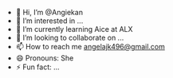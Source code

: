 - 👋 Hi, I’m @Angiekan
- 👀 I’m interested in ...
- 🌱 I’m currently learning Aice at ALX
- 💞️ I’m looking to collaborate on ...
- 📫 How to reach me angelajk496@gmail.com
- 😄 Pronouns: She
- ⚡ Fun fact: ...

<!---
Angiekan/Angiekan is a ✨ special ✨ repository because its `README.md` (this file) appears on your GitHub profile.
You can click the Preview link to take a look at your changes.
--->
